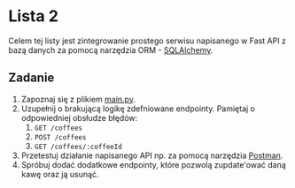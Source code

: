 # Lista 2

Celem tej listy jest zintegrowanie prostego serwisu napisanego w Fast API z bazą danych za pomocą narzędzia ORM - [SQLAlchemy](https://docs.sqlalchemy.org/en/20/).

## Zadanie

1. Zapoznaj się z plikiem [main.py](./main.py).
2. Uzupełnij o brakującą logikę zdefniowane endpointy. Pamiętaj o odpowiedniej obsłudze błędów:
   1. `GET /coffees`
   2. `POST /coffees`
   3. `GET /coffees/:coffeeId`
3. Przetestuj działanie napisanego API np. za pomocą narzędzia [Postman](https://www.postman.com/).
4. Spróbuj dodać dodatkowe endpointy, które pozwolą zupdate'ować daną kawę oraz ją usunąć.
